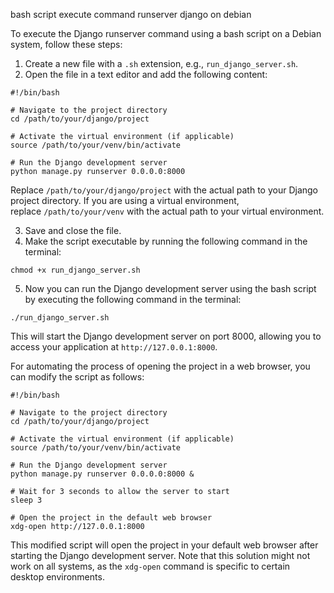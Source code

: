 bash script execute command runserver django on debian

To execute the Django runserver command using a bash script on a Debian system, follow these steps:

1. Create a new file with a `.sh` extension, e.g., `run_django_server.sh`.
2. Open the file in a text editor and add the following content:

```
#!/bin/bash

# Navigate to the project directory
cd /path/to/your/django/project

# Activate the virtual environment (if applicable)
source /path/to/your/venv/bin/activate

# Run the Django development server
python manage.py runserver 0.0.0.0:8000
```

Replace `/path/to/your/django/project` with the actual path to your Django project directory. If you are using a virtual environment, replace `/path/to/your/venv` with the actual path to your virtual environment.

3. Save and close the file.
4. Make the script executable by running the following command in the terminal:

```
chmod +x run_django_server.sh
```

5. Now you can run the Django development server using the bash script by executing the following command in the terminal:

```
./run_django_server.sh
```

This will start the Django development server on port 8000, allowing you to access your application at `http://127.0.0.1:8000`.

For automating the process of opening the project in a web browser, you can modify the script as follows:

```
#!/bin/bash

# Navigate to the project directory
cd /path/to/your/django/project

# Activate the virtual environment (if applicable)
source /path/to/your/venv/bin/activate

# Run the Django development server
python manage.py runserver 0.0.0.0:8000 &

# Wait for 3 seconds to allow the server to start
sleep 3

# Open the project in the default web browser
xdg-open http://127.0.0.1:8000
```

This modified script will open the project in your default web browser after starting the Django development server. Note that this solution might not work on all systems, as the `xdg-open` command is specific to certain desktop environments.